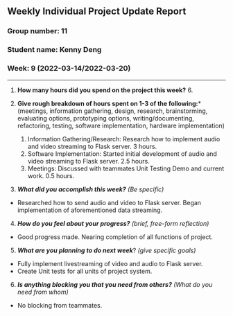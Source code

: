 ## Weekly Individual Project Update Report
### Group number: 11
### Student name: Kenny Deng
### Week: 9 (2022-03-14/2022-03-20)
___
1. **How many hours did you spend on the project this week?** 6.

2. **Give rough breakdown of hours spent on 1-3 of the following:***
   (meetings, information gathering, design, research, brainstorming, evaluating options, prototyping options, writing/documenting, refactoring, testing, software implementation, hardware implementation)
   1. Information Gathering/Research: Research how to implement audio and video streaming to Flask server. 3 hours.
   2. Software Implementation: Started initial development of audio and video streaming to Flask server. 2.5 hours.
   3. Meetings: Discussed with teammates Unit Testing Demo and current work. 0.5 hours.   
3. ***What did you accomplish this week?*** _(Be specific)_
  - Researched how to send audio and video to Flask server. Began implementation of aforementioned data streaming.
4. ***How do you feel about your progress?*** _(brief, free-form reflection)_
  - Good progress made. Nearing completion of all functions of project.
5. ***What are you planning to do next week***? _(give specific goals)_
  - Fully implement livestreaming of video and audio to Flask server.
  - Create Unit tests for all units of project system.
6. ***Is anything blocking you that you need from others?*** _(What do you need from whom)_
  - No blocking from teammates.

